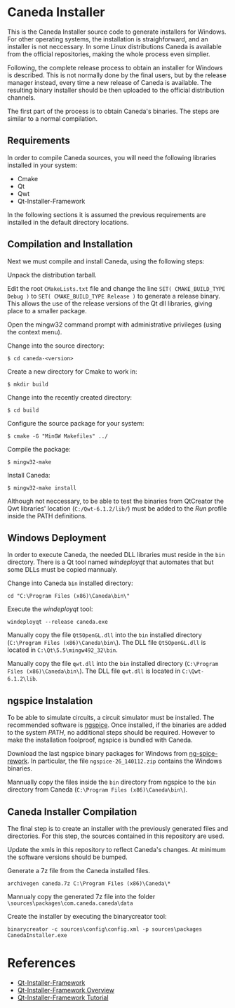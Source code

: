 Caneda Installer
================
This is the Caneda Installer source code to generate installers for Windows. For other operating systems, the installation is straighforward, and an installer is not neccessary. In some Linux distributions Caneda is available from the official repositories, making the whole process even simplier.

Following, the complete release process to obtain an installer for Windows is described. This is not normally done by the final users, but by the release manager instead, every time a new release of Caneda is available. The resulting
binary installer should be then uploaded to the official distribution channels.

The first part of the process is to obtain Caneda's binaries. The steps are similar to a normal compilation.

## Requirements
In order to compile Caneda sources, you will need the following libraries installed in your system:

  * Cmake
  * Qt
  * Qwt
  * Qt-Installer-Framework

In the following sections it is assumed the previous requirements are installed in the default directory locations.

## Compilation and Installation
Next we must compile and install Caneda, using the following steps:

Unpack the distribution tarball.

Edit the root `CMakeLists.txt` file and change the line `SET( CMAKE_BUILD_TYPE Debug )` to `SET( CMAKE_BUILD_TYPE Release )` to generate a release binary. This allows the use of the release versions of the Qt dll libraries, giving place to a smaller package.

Open the mingw32 command prompt with administrative privileges (using the context menu).

Change into the source directory:

`$ cd caneda-<version>`

Create a new directory for Cmake to work in:

`$ mkdir build`

Change into the recently created directory:

`$ cd build`

Configure the source package for your system:

`$ cmake -G "MinGW Makefiles" ../`

Compile the package:

`$ mingw32-make`

Install Caneda:

`$ mingw32-make install`

Although not neccessary, to be able to test the binaries from QtCreator the Qwt libraries' location (`C:/Qwt-6.1.2/lib/`) must be added to the _Run_ profile inside the PATH definitions.

## Windows Deployment
In order to execute Caneda, the needed DLL libraries must reside in the `bin` directory. There is a Qt tool named _windeployqt_ that automates that but some DLLs must be copied mannualy.

Change into Caneda `bin` installed directory:

`cd "C:\Program Files (x86)\Caneda\bin\"`

Execute the _windeployqt_ tool:

`windeployqt --release caneda.exe`

Manually copy the file `Qt5OpenGL.dll` into the `bin` installed directory (`C:\Program Files (x86)\Caneda\bin\`). The DLL file `Qt5OpenGL.dll` is located in `C:\Qt\5.5\mingw492_32\bin`.

Manually copy the file `qwt.dll` into the `bin` installed directory (`C:\Program Files (x86)\Caneda\bin\`). The DLL file `qwt.dll` is located in `C:\Qwt-6.1.2\lib`.


## ngspice Instalation
To be able to simulate circuits, a circuit simulator must be installed. The recommended software is [ngspice](http://ngspice.sourceforge.net/). Once installed, if the binaries are added to the system _PATH_, no additional steps should be required. However to make the installation foolproof, ngspice is bundled with Caneda.

Download the last ngspice binary packages for Windows from [ng-spice-rework](https://sourceforge.net/projects/ngspice/files/ng-spice-rework/26/). In particular, the file `ngspice-26_140112.zip` contains the Windows binaries.

Mannually copy the files inside the `bin` directory from ngspice to the `bin` directory from Caneda (`C:\Program Files (x86)\Caneda\bin\`).

## Caneda Installer Compilation
The final step is to create an installer with the previously generated files and directories. For this step, the sources contained in this repository are used.

Update the xmls in this repository to reflect Caneda's changes. At minimum the software versions should be bumped.

Generate a 7z file from the Caneda installed files.

`archivegen caneda.7z C:\Program Files (x86)\Caneda\*`

Mannualy copy the generated 7z file into the folder `\sources\packages\com.caneda.caneda\data`

Create the installer by executing the binarycreator tool:

`binarycreator -c sources\config\config.xml -p sources\packages CanedaInstaller.exe`

References
==========
  * [Qt-Installer-Framework](https://download.qt.io/official_releases/qt-installer-framework/)
  * [Qt-Installer-Framework Overview](http://doc.qt.io/qtinstallerframework/ifw-overview.html) 
  * [Qt-Installer-Framework Tutorial](http://doc.qt.io/qtinstallerframework/ifw-tutorial.html)
